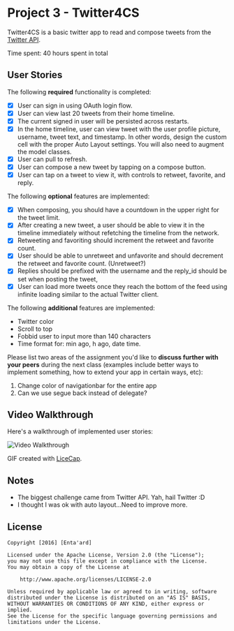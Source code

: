 # Project 3 - Twitter4CS

Twitter4CS is a basic twitter app to read and compose tweets from the [Twitter API](https://apps.twitter.com/).

Time spent: 40 hours spent in total

## User Stories

The following **required** functionality is completed:

- [x] User can sign in using OAuth login flow.
- [x] User can view last 20 tweets from their home timeline.
- [x] The current signed in user will be persisted across restarts.
- [x] In the home timeline, user can view tweet with the user profile picture, username, tweet text, and timestamp.  In other words, design the custom cell with the proper Auto Layout settings.  You will also need to augment the model classes.
- [x] User can pull to refresh.
- [x] User can compose a new tweet by tapping on a compose button.
- [x] User can tap on a tweet to view it, with controls to retweet, favorite, and reply.

The following **optional** features are implemented:

- [x] When composing, you should have a countdown in the upper right for the tweet limit.
- [x] After creating a new tweet, a user should be able to view it in the timeline immediately without refetching the timeline from the network.
- [x] Retweeting and favoriting should increment the retweet and favorite count.
- [x] User should be able to unretweet and unfavorite and should decrement the retweet and favorite count. (Unretweet?)
- [x] Replies should be prefixed with the username and the reply_id should be set when posting the tweet,
- [x] User can load more tweets once they reach the bottom of the feed using infinite loading similar to the actual Twitter client.

The following **additional** features are implemented:

- Twitter color
- Scroll to top
- Fobbid user to input more than 140 characters
- Time format for: min ago, h ago, date time.

Please list two areas of the assignment you'd like to **discuss further with your peers** during the next class (examples include better ways to implement something, how to extend your app in certain ways, etc):

1. Change color of navigationbar for the entire app
2. Can we use segue back instead of delegate?

## Video Walkthrough

Here's a walkthrough of implemented user stories:

<img src='http://i.imgur.com/UGsajYb.gif' title='Video Walkthrough' width='' alt='Video Walkthrough' />

GIF created with [LiceCap](http://www.cockos.com/licecap/).

## Notes

- The biggest challenge came from Twitter API. Yah, hail Twitter :D
- I thought I was ok with auto layout...Need to improve more.

## License

    Copyright [2016] [Enta'ard]

    Licensed under the Apache License, Version 2.0 (the "License");
    you may not use this file except in compliance with the License.
    You may obtain a copy of the License at

        http://www.apache.org/licenses/LICENSE-2.0

    Unless required by applicable law or agreed to in writing, software
    distributed under the License is distributed on an "AS IS" BASIS,
    WITHOUT WARRANTIES OR CONDITIONS OF ANY KIND, either express or implied.
    See the License for the specific language governing permissions and
    limitations under the License.
